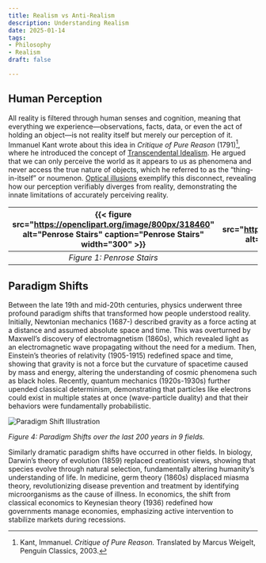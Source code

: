 ```yaml
---
title: Realism vs Anti-Realism
description: Understanding Realism
date: 2025-01-14
tags:
- Philosophy
- Realism
draft: false

---
```


## Human Perception
All reality is filtered through human senses and cognition, meaning that everything we experience—observations, facts, data, or even the act of holding an object—is not reality itself but merely our perception of it. Immanuel Kant wrote about this idea in *Critique of Pure Reason* (1791)[^1], where he introduced the concept of [Transcendental Idealism](https://plato.stanford.edu/entries/kant-transcendental-idealism/). He argued that we can only perceive the world as it appears to us as phenomena and never access the true nature of objects, which he referred to as the “thing-in-itself” or noumenon. [Optical illusions](https://en.wikipedia.org/wiki/Optical_illusion) exemplify this disconnect, revealing how our perception verifiably diverges from reality, demonstrating the innate limitations of accurately perceiving reality.

| {{< figure src="https://openclipart.org/image/800px/318460" alt="Penrose Stairs" caption="Penrose Stairs" width="300" >}} | {{< figure src="https://upload.wikimedia.org/wikipedia/commons/e/ea/Poggendorff_illusion.svg" alt="Poggendorff Illusion" caption="Poggendorff Illusion" width="300" >}} | {{< figure src="https://upload.wikimedia.org/wikipedia/commons/thumb/2/2e/Benham%27s_Disc.svg/1280px-Benham%27s_Disc.svg.png" alt="Benham's Disc" caption="Benham's Disc" width="300" >}} |
|:----------------------------------------------------------------------------------------------------------------------:|:------------------------------------------------------------------------------------------------------------------------------:|:-----------------------------------------------------------------------------------------------------------------------------------------:|
| *Figure 1: Penrose Stairs*                                                                                             | *Figure 2: Poggendorff Illusion*                                                                                               | *Figure 3: Benham's Disc*                                                                                                                |

[^1]: Kant, Immanuel. *Critique of Pure Reason.* Translated by Marcus Weigelt, Penguin Classics, 2003.

## Paradigm Shifts
Between the late 19th and mid-20th centuries, physics underwent three profound paradigm shifts that  transformed how people understood reality. Initially, Newtonian mechanics (1687-) described gravity as a force acting at a distance and assumed absolute space and time. This was overturned by Maxwell’s discovery of electromagnetism (1860s), which revealed light as an electromagnetic wave propagating without the need for a medium. Then, Einstein’s theories of relativity (1905-1915)  redefined space and time, showing that gravity is not a force but the curvature of spacetime caused by mass and energy,  altering the understanding of cosmic phenomena such as black holes. Recently, quantum mechanics (1920s-1930s) further upended classical determinism, demonstrating that particles like electrons could exist in multiple states at once (wave-particle duality) and that their behaviors were fundamentally probabilistic. 

![Paradigm Shift Illustration](/images/paradigmshift200.png)

*Figure 4: Paradigm Shifts over the last 200 years in 9 fields.* 

Similarly dramatic paradigm shifts have occurred in other fields. In biology, Darwin’s theory of evolution (1859) replaced creationist views, showing that species evolve through natural selection, fundamentally altering humanity’s understanding of life. In medicine, germ theory (1860s) displaced miasma theory, revolutionizing disease prevention and treatment by identifying microorganisms as the cause of illness. In economics, the shift from classical economics to Keynesian theory (1936) redefined how governments manage economies, emphasizing active intervention to stabilize markets during recessions.

